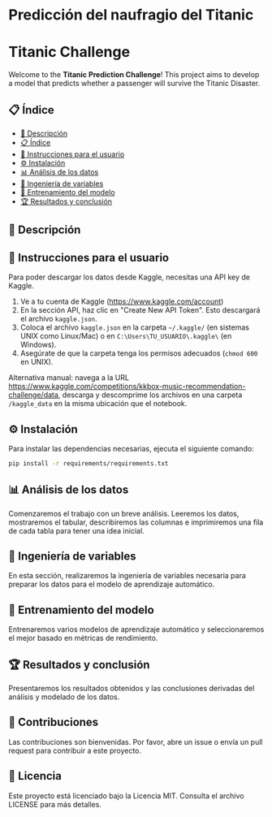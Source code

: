 # Predicción del naufragio del Titanic

# Titanic Challenge

Welcome to the **Titanic Prediction Challenge**! This project aims to develop a model that predicts whether a passenger will survive the Titanic Disaster.

## 📋 Índice

- [📖 Descripción](#📖-descripción)
- [📋 Índice](#📋-índice)
- [👤 Instrucciones para el usuario](#👤-instrucciones-para-el-usuario)
- [⚙️ Instalación](#⚙️-instalación)
- [📊 Análisis de los datos](#📊-análisis-de-los-datos)
- [🔧 Ingeniería de variables](#🔧-ingeniería-de-variables)
- [🤖 Entrenamiento del modelo](#🤖-entrenamiento-del-modelo)
- [🏆 Resultados y conclusión](#🏆-resultados-y-conclusión)

## 📖 Descripción

## 👤 Instrucciones para el usuario

Para poder descargar los datos desde Kaggle, necesitas una API key de Kaggle.
1. Ve a tu cuenta de Kaggle (https://www.kaggle.com/account)
2. En la sección API, haz clic en "Create New API Token". Esto descargará el archivo `kaggle.json`.
3. Coloca el archivo `kaggle.json` en la carpeta `~/.kaggle/` (en sistemas UNIX como Linux/Mac) o en `C:\Users\TU_USUARIO\.kaggle\` (en Windows).
4. Asegúrate de que la carpeta tenga los permisos adecuados (`chmod 600` en UNIX).

Alternativa manual: navega a la URL https://www.kaggle.com/competitions/kkbox-music-recommendation-challenge/data, descarga y descomprime los archivos en una carpeta `/kaggle_data` en la misma ubicación que el notebook.

## ⚙️ Instalación

Para instalar las dependencias necesarias, ejecuta el siguiente comando:

```sh
pip install -r requirements/requirements.txt
```

## 📊 Análisis de los datos

Comenzaremos el trabajo con un breve análisis. Leeremos los datos, mostraremos el tabular, describiremos las columnas e imprimiremos una fila de cada tabla para tener una idea inicial.

## 🔧 Ingeniería de variables

En esta sección, realizaremos la ingeniería de variables necesaria para preparar los datos para el modelo de aprendizaje automático.

## 🤖 Entrenamiento del modelo

Entrenaremos varios modelos de aprendizaje automático y seleccionaremos el mejor basado en métricas de rendimiento.

## 🏆 Resultados y conclusión

Presentaremos los resultados obtenidos y las conclusiones derivadas del análisis y modelado de los datos.

## 🤝 Contribuciones

Las contribuciones son bienvenidas. Por favor, abre un issue o envía un pull request para contribuir a este proyecto.

## 📜 Licencia

Este proyecto está licenciado bajo la Licencia MIT. Consulta el archivo LICENSE para más detalles.

